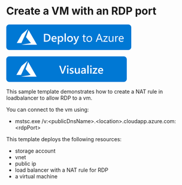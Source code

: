 # Create a VM with an RDP port


[![Deploy To Azure](https://raw.githubusercontent.com/Azure/azure-quickstart-templates/master/1-CONTRIBUTION-GUIDE/images/deploytoazure.svg?sanitize=true)](https://portal.azure.com/#create/Microsoft.Template/uri/https%3A%2F%2Fraw.githubusercontent.com%2FLODSContent%2FChallengeLabs_ArmResources%2Fmaster%2FARMTemplates%2F101-vm-with-rdp-port%2Fazuredeploy.json) 

[![Visualize](https://raw.githubusercontent.com/Azure/azure-quickstart-templates/master/1-CONTRIBUTION-GUIDE/images/visualizebutton.svg?sanitize=true)](http://armviz.io/#/?load=https%3A%2F%2Fraw.githubusercontent.com%2FLODSContent%2FChallengeLabs_ArmResources%2Fmaster%2FARMTemplates%2F101-vm-with-rdp-port%2Fazuredeploy.json)

This sample template demonstrates how to create a NAT rule in loadbalancer to allow RDP to a vm.

You can connect to the vm using:

* mstsc.exe /v:&lt;publicDnsName&gt;.&lt;location&gt;.cloudapp.azure.com:&lt;rdpPort&gt;

This template deploys the following resources:
<ul><li>storage account</li><li>vnet</li><li>public ip</li><li>load balancer with a NAT rule for RDP</li><li>a virtual machine</li></ul>




